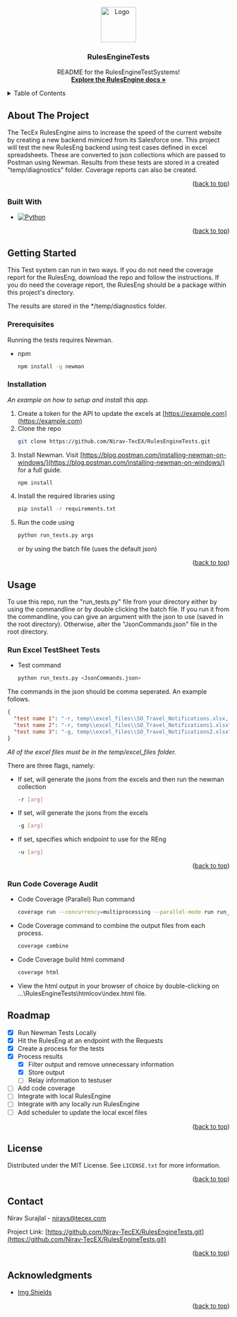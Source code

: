 <div id="top"></div>
<!--
*** Thanks for checking out the Best-README-Template. If you have a suggestion
*** that would make this better, please fork the repo and create a pull request
*** or simply open an issue with the tag "enhancement".
*** Don't forget to give the project a star!
*** Thanks again! Now go create something AMAZING! :D
-->



<!-- PROJECT SHIELDS -->
<!--
*** I'm using markdown "reference style" links for readability.
*** Reference links are enclosed in brackets [ ] instead of parentheses ( ).
*** See the bottom of this document for the declaration of the reference variables
*** for contributors-url, forks-url, etc. This is an optional, concise syntax you may use.
*** https://www.markdownguide.org/basic-syntax/#reference-style-links
-->
<!-- [![Contributors][contributors-shield]][contributors-url]
[![Forks][forks-shield]][forks-url]
[![Stargazers][stars-shield]][stars-url]
[![Issues][issues-shield]][issues-url]
[![MIT License][license-shield]][license-url]
[![LinkedIn][linkedin-shield]][linkedin-url] -->



<!-- PROJECT LOGO -->
<br />
<div align="center">
  <a href="https://github.com/othneildrew/Best-README-Template">
    <img src="images/logo.png" alt="Logo" width="80" height="80">
  </a>

  <h3 align="center">RulesEngineTests</h3>

  <p align="center">
    README for the RulesEngineTestSystems!
    <br />
    <a href="https://team.tecexlabs.dev/tecex-rules-system/docs/"><strong>Explore the RulesEngine docs »</strong></a>
    <br />
  </p>
</div>



<!-- TABLE OF CONTENTS -->
<details>
  <summary>Table of Contents</summary>
  <ol>
    <li>
      <a href="#about-the-project">About The Project</a>
      <ul>
        <li><a href="#built-with">Built With</a></li>
      </ul>
    </li>
    <li>
      <a href="#getting-started">Getting Started</a>
      <ul>
        <li><a href="#prerequisites">Prerequisites</a></li>
        <li><a href="#installation">Installation</a></li>
      </ul>
    </li>
    <li><a href="#usage">Usage</a></li>
    <li><a href="#roadmap">Roadmap</a></li>
    <li><a href="#license">License</a></li>
    <li><a href="#contact">Contact</a></li>
    <li><a href="#acknowledgments">Acknowledgments</a></li>
  </ol>
</details>



<!-- ABOUT THE PROJECT -->
## About The Project

The TecEx RulesEngine aims to increase the speed of the current website by creating a new backend mimiced from its Salesforce one. This project will test the new RulesEng backend using test cases defined in excel spreadsheets. These are converted to json collections which are passed to Postman using Newman. Results from these tests are stored in a created "temp/diagnostics" folder. Coverage reports can also be created.  

<p align="right">(<a href="#top">back to top</a>)</p>



### Built With

* [![Python][python-coverage.py]][coverage.py-url]

<p align="right">(<a href="#top">back to top</a>)</p>



<!-- GETTING STARTED -->
## Getting Started

This Test system can run in two ways. If you do not need the coverage report for the RulesEng, download the repo and follow the instructions. If you do need the coverage report, the RulesEng should be a package within this project's directory.

The results are stored in the */temp/diagnostics folder.


### Prerequisites

Running the tests requires Newman. 
* npm
  ```sh
  npm install -g newman
  ```

### Installation

_An example on how to setup and install this app._

1. Create a token for the API to update the excels at [https://example.com](https://example.com)
2. Clone the repo
   ```sh
   git clone https://github.com/Nirav-TecEX/RulesEngineTests.git
   ```
3. Install Newman. Visit [https://blog.postman.com/installing-newman-on-windows/](https://blog.postman.com/installing-newman-on-windows/) for a full guide.
   ```sh
   npm install
   ```
4. Install the required libraries using
   ```sh
   pip install -r requirements.txt
   ```
5. Run the code using
   ```sh
   python run_tests.py args
   ```
   or by using the batch file (uses the default json)

<p align="right">(<a href="#top">back to top</a>)</p>



<!-- USAGE EXAMPLES -->
## Usage

To use this repo, run the "run_tests.py" file from your directory either by using the commandline or by double clicking the batch file. If you run it from the commandline, you can give an argument with the json to use (saved in the root directory). Otherwise, alter the "JsonCommands.json" file in the root directory.

### Run Excel TestSheet Tests 
* Test command
  ```sh
  python run_tests.py <JsonCommands.json>
  ```

The commands in the json should be comma seperated. An example follows.
```json
{
  "test name 1": "-r, temp\\excel_files\\SO_Travel_Notifications.xlsx, -u, <RulesEng endpoint>",
  "test name 2": "-r, temp\\excel_files\\SO_Travel_Notifications1.xlsx", 
  "test name 3": "-g, temp\\excel_files\\SO_Travel_Notifications2.xlsx", 
}
```

*All of the excel files must be in the temp/excel_files folder.*

There are three flags, namely:
* If set, will generate the jsons from the excels and then run the newman collection
  ```sh 
  -r [arg]
  ``` 
* If set, will generate the jsons from the excels
  ```sh 
  -g [arg]
  ```
* If set, specifies which endpoint to use for the REng
  ```sh 
  -u [arg]
  ```

<p align="right">(<a href="#top">back to top</a>)</p>

### Run Code Coverage Audit
* Code Coverage (Parallel) Run command
  ```sh
  coverage run --concurrency=multiprocessing --parallel-mode run run_tests.py <JsonCommands.json>
  ```
* Code Coverage command to combine the output files from each process.
  ```sh
  coverage combine
  ```
* Code Coverage build html command
  ```sh
  coverage html
  ```
* View the html output in your browser of choice by double-clicking on ...\RulesEngineTests\htmlcov\index.html file.  

<!-- ROADMAP -->
## Roadmap

- [x] Run Newman Tests Locally
- [x] Hit the RulesEng at an endpoint with the Requests
- [x] Create a process for the tests
- [x] Process results
    - [x] Filter output and remove unnecessary information
    - [x] Store output
    - [ ] Relay information to testuser
- [ ] Add code coverage
- [ ] Integrate with local RulesEngine
- [ ] Integrate with any locally run RulesEngine
- [ ] Add scheduler to update the local excel files

<p align="right">(<a href="#top">back to top</a>)</p>


<!-- LICENSE -->
## License

Distributed under the MIT License. See `LICENSE.txt` for more information.

<p align="right">(<a href="#top">back to top</a>)</p>



<!-- CONTACT -->
## Contact

Nirav Surajlal - niravs@tecex.com

Project Link: [https://github.com/Nirav-TecEX/RulesEngineTests.git](https://github.com/Nirav-TecEX/RulesEngineTests.git)

<p align="right">(<a href="#top">back to top</a>)</p>



<!-- ACKNOWLEDGMENTS -->
## Acknowledgments

* [Img Shields](https://shields.io)

<p align="right">(<a href="#top">back to top</a>)</p>



<!-- MARKDOWN LINKS & IMAGES -->
<!-- https://www.markdownguide.org/basic-syntax/#reference-style-links -->
[coverage.py-url]: https://pypi.org/project/coverage/
[python-coverage.py]: https://img.shields.io/badge/python-coverage.py-blue
